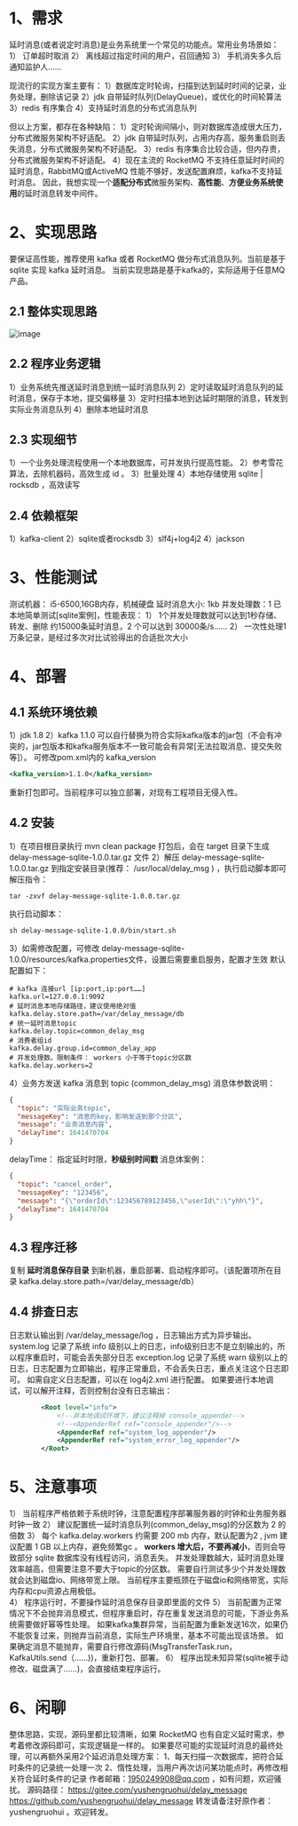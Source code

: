 # 1、需求
延时消息(或者说定时消息)是业务系统里一个常见的功能点。常用业务场景如：
1） 订单超时取消
2） 离线超过指定时间的用户，召回通知
3） 手机消失多久后通知监护人……

现流行的实现方案主要有：
1）数据库定时轮询，扫描到达到延时时间的记录，业务处理，删除该记录
2）jdk 自带延时队列(DelayQueue)，或优化的时间轮算法
3）redis 有序集合
4）支持延时消息的分布式消息队列

但以上方案，都存在各种缺陷：
1）定时轮询间隔小，则对数据库造成很大压力，分布式微服务架构不好适配。
2）jdk 自带延时队列，占用内存高，服务重启则丢失消息，分布式微服务架构不好适配。
3）redis 有序集合比较合适，但内存贵，分布式微服务架构不好适配。
4）现在主流的 RocketMQ 不支持任意延时时间的延时消息，RabbitMQ或ActiveMQ 性能不够好，发送配置麻烦，kafka不支持延时消息。
因此，我想实现一个**适配分布式**微服务架构、**高性能**、**方便业务系统使用**的延时消息转发中间件。

# 2、实现思路
要保证高性能，推荐使用 kafka 或者 RocketMQ 做分布式消息队列。当前是基于 sqlite 实现 kafka 延时消息。
当前实现思路是基于kafka的，实际适用于任意MQ产品。
## 2.1 整体实现思路
![image](https://user-images.githubusercontent.com/39661172/202885257-e8a70b47-2657-4d75-844d-d3868ab480d0.png)
## 2.2 程序业务逻辑
1）业务系统先推送延时消息到统一延时消息队列
2）定时读取延时消息队列的延时消息，保存于本地，提交偏移量
3）定时扫描本地到达延时期限的消息，转发到实际业务消息队列
4）删除本地延时消息
## 2.3 实现细节
1）一个业务处理流程使用一个本地数据库，可并发执行提高性能。
2）参考雪花算法，去除机器码，高效生成 id 。
3）批量处理
4）本地存储使用 sqlite | rocksdb ，高效读写
## 2.4 依赖框架
1）kafka-client
2）sqlite或者rocksdb
3）slf4j+log4j2
4）jackson

# 3、性能测试
测试机器： i5-6500,16GB内存，机械硬盘
延时消息大小: 1kb
并发处理数：1
已本地简单测试[sqlite案例]，性能表现：
1） 1个并发处理数就可以达到1秒存储、转发、删除 约15000条延时消息，2 个可以达到 30000条/s……
2） 一次性处理1万条记录，是经过多次对比试验得出的合适批次大小

# 4、部署
## 4.1 系统环境依赖
1）jdk 1.8
2）kafka 1.1.0
可以自行替换为符合实际kafka版本的jar包（不会有冲突的，jar包版本和kafka服务版本不一致可能会有异常[无法拉取消息、提交失败等]）。
可修改pom.xml内的 kafka_version
```xml
<kafka_version>1.1.0</kafka_version>
```
重新打包即可。当前程序可以独立部署，对现有工程项目无侵入性。
## 4.2 安装
1）在项目根目录执行 mvn clean package 打包后，会在 target 目录下生成  delay-message-sqlite-1.0.0.tar.gz 文件
2）解压 delay-message-sqlite-1.0.0.tar.gz 到指定安装目录(推荐： /usr/local/delay_msg ) ，执行启动脚本即可
解压指令：
```shell
tar -zxvf delay-message-sqlite-1.0.0.tar.gz
```
执行启动脚本：
```shell
sh delay-message-sqlite-1.0.0/bin/start.sh
```
3）如需修改配置，可修改 delay-message-sqlite-1.0.0/resources/kafka.properties文件，设置后需要重启服务，配置才生效
默认配置如下：
```properties
# kafka 连接url [ip:port,ip:port……]
kafka.url=127.0.0.1:9092
# 延时消息本地存储路径，建议使用绝对值
kafka.delay.store.path=/var/delay_message/db
# 统一延时消息topic
kafka.delay.topic=common_delay_msg
# 消费者组id
kafka.delay.group.id=common_delay_app
# 并发处理数。限制条件： workers 小于等于topic分区数
kafka.delay.workers=2
```
4）业务方发送 kafka 消息到 topic (common_delay_msg)
消息体参数说明：
```json
{
  "topic": "实际业务topic",
  "messageKey": "消息的key，影响发送到那个分区",
  "message": "业务消息内容",
  "delayTime": 1641470704
}
```
delayTime： 指定延时时限，**秒级别时间戳**
消息体案例：
```json
{
  "topic": "cancel_order",
  "messageKey": "123456",
  "message": "{\"orderId\":123456789123456,\"userId\":\"yhh\"}",
  "delayTime": 1641470704
}
```
## 4.3 程序迁移
复制 **延时消息保存目录** 到新机器，重启部署、启动程序即可。（该配置项所在目录 kafka.delay.store.path=/var/delay_message/db）
## 4.4 排查日志
日志默认输出到 /var/delay_message/log ，日志输出方式为异步输出。
system.log 记录了系统 info 级别以上的日志，info级别日志不是立刻输出的，所以程序重启时，可能会丢失部分日志
exception.log 记录了系统 warn 级别以上的日志，日志配置为立即输出，程序正常重启，不会丢失日志，重点关注这个日志即可。
如需自定义日志配置，可以在 log4j2.xml 进行配置。
如果要进行本地调试，可以解开注释，否则控制台没有日志输出：
```xml
        <Root level="info">
            <!--非本地调试环境下，建议注释掉 console_appender-->
            <!--<AppenderRef ref="console_appender"/>-->
            <AppenderRef ref="system_log_appender"/>
            <AppenderRef ref="system_error_log_appender"/>
        </Root>
```
# 5、注意事项
1） 当前程序严格依赖于系统时钟，注意配置程序部署服务器的时钟和业务服务器时钟一致
2） 建议配置统一延时消息队列(common_delay_msg)的分区数为 2 的倍数
3） 每个 kafka.delay.workers 约需要 200 mb 内存，默认配置为2 , jvm 建议配置 1 GB 以上内存，避免频繁gc 。
**workers 增大后，不要再减小**，否则会导致部分 sqlite 数据库没有线程访问，消息丢失。
并发处理数越大，延时消息处理效率越高，但需要注意不要大于topic的分区数。
需要自行测试多少个并发处理数就会达到磁盘io、网络带宽上限。
当前程序主要瓶颈在于磁盘io和网络带宽，实际内存和cpu资源占用极低。  
4） 程序运行时，不要操作延时消息保存目录即里面的文件
5） 当前配置为正常情况下不会抛弃消息模式，但程序重启时，存在重复发送消息的可能，下游业务系统需要做好幂等性处理。
如果kafka集群异常，当前配置为重新发送16次，如果仍不能恢复过来，则抛弃当前消息，实际生产环境里，基本不可能出现该场景。
如果确定消息不能抛弃，需要自行修改源码(MsgTransferTask.run，KafkaUtils.send（……))，重新打包、部署。
6） 程序出现未知异常(sqlite被手动修改、磁盘满了……)，会直接结束程序运行。
# 6、闲聊
整体思路，实现，源码里都比较清晰，如果 RocketMQ 也有自定义延时需求，参考着修改源码即可，实现逻辑是一样的。
如果要尽可能的实现延时消息的最终处理，可以再额外采用2个延迟消息处理方案：
1、每天扫描一次数据库，把符合延时条件的记录统一处理一次
2、惰性处理，当用户再次访问某功能点时，再修改相关符合延时条件的记录
作者邮箱：1950249908@qq.com ，如有问题，欢迎骚扰。
源码路径：
https://gitee.com/yushengruohui/delay_message
https://github.com/yushengruohui/delay_message
转发请备注好原作者：yushengruohui 。欢迎转发。
 